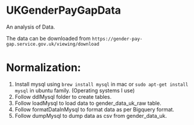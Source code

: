 # UKGenderPayGapData
An analysis of Data. 

The data can be downloaded from `https://gender-pay-gap.service.gov.uk/viewing/download`

# Normalization:
1. Install mysql using `brew install mysql` in mac or `sudo apt-get install mysql` in ubuntu family. (Operating systems I use)
2. Follow ddlMysql folder to create tables.
3. Follow loadMysql to load data to gender_data_uk_raw table.
4. Follow formatDataInMysql to format data as per Bigquery format.
5. Follow dumpMysql to dump data as csv from gender_data_uk.
